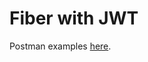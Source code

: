 # Fiber with JWT

Postman examples [here](https://www.getpostman.com/collections/0e83876e0f2a0c8ecd70).